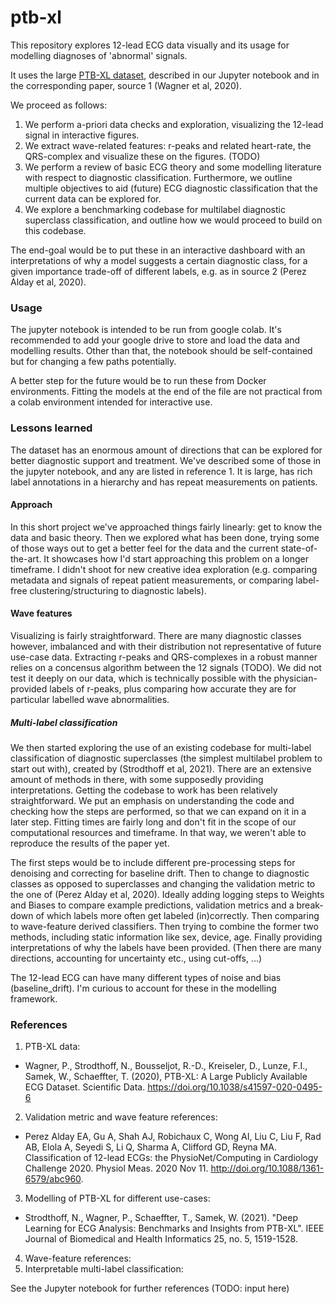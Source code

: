 # ptb-xl

This repository explores 12-lead ECG data visually and its usage for modelling diagnoses of 'abnormal' signals.

It uses the large [PTB-XL dataset](https://physionet.org/content/ptb-xl/1.0.2/), described in our Jupyter notebook and in the corresponding paper, source 1 (Wagner et al, 2020).

We proceed as follows:
1. We perform a-priori data checks and exploration, visualizing the 12-lead signal in interactive figures.
2. We extract wave-related features: r-peaks and related heart-rate, the QRS-complex and visualize these on the figures. (TODO)
3. We perform a review of basic ECG theory and some modelling literature with respect to diagnostic classification. Furthermore, we outline multiple objectives to aid (future) ECG diagnostic classification that the current data can be explored for. 
4. We explore a benchmarking codebase for multilabel diagnostic superclass classification, and outline how we would proceed to build on this codebase.

The end-goal would be to put these in an interactive dashboard with an interpretations of why a model suggests a certain diagnostic class, for a given importance trade-off of different labels, e.g. as in source 2 (Perez Alday et al, 2020).

### Usage

The jupyter notebook is intended to be run from google colab. It's recommended to add your google drive to store and load the data and modelling results. Other than that, the notebook should be self-contained but for changing a few paths potentially.

A better step for the future would be to run these from Docker environments. Fitting the models at the end of the file are not practical from a colab environment intended for interactive use.

### Lessons learned

The dataset has an enormous amount of directions that can be explored for better diagnostic support and treatment. We've described some of those in the jupyter notebook, and any are listed in reference 1. It is large, has rich label annotations in a hierarchy and has repeat measurements on patients.

#### Approach

In this short project we've approached things fairly linearly: get to know the data and basic theory. Then we explored what has been done, trying some of those ways out to get a better feel for the data and the current state-of-the-art. It showcases how I'd start approaching this problem on a longer timeframe. I didn't shoot for new creative idea exploration (e.g. comparing metadata and signals of repeat patient measurements, or comparing label-free clustering/structuring to diagnostic labels). 

#### Wave features

Visualizing is fairly straightforward. There are many diagnostic classes however, imbalanced and with their distribution not representative of future use-case data. Extracting r-peaks and QRS-complexes in a robust manner relies on a concensus algorithm between the 12 signals (TODO). We did not test it deeply on our data, which is technically possible with the physician-provided labels of r-peaks, plus comparing how accurate they are for particular labelled wave abnormalities.

##### Multi-label classification

We then started exploring the use of an existing codebase for multi-label classification of diagnostic superclasses (the simplest multilabel problem to start out with), created by (Strodthoff et al, 2021). There are an extensive amount of methods in there, with some supposedly providing interpretations. Getting the codebase to work has been relatively straightforward. We put an emphasis on understanding the code and checking how the steps are performed, so that we can expand on it in a later step. Fitting times are fairly long and don't fit in the scope of our computational resources and timeframe. In that way, we weren't able to reproduce the results of the paper yet.

The first steps would be to include different pre-processing steps for denoising and correcting for baseline drift. Then to change to diagnostic classes as opposed to superclasses and changing the validation metric to the one of (Perez Alday et al, 2020). Ideally adding logging steps to Weights and Biases to compare example predictions, validation metrics and a break-down of which labels more often get labeled (in)correctly. Then comparing to wave-feature derived classifiers. Then trying to combine the former two methods, including static information like sex, device, age. Finally providing interpretations of why the labels have been provided. (Then there are many directions, accounting for uncertainty etc., using cut-offs, ...)

The 12-lead ECG can have many different types of noise and bias (baseline_drift). I'm curious to account for these in the modelling framework.


### References

1. PTB-XL data:
  - Wagner, P., Strodthoff, N., Bousseljot, R.-D., Kreiseler, D., Lunze, F.I., Samek, W., Schaeffter, T. (2020), PTB-XL: A Large Publicly Available ECG Dataset. Scientific Data. https://doi.org/10.1038/s41597-020-0495-6
2. Validation metric and wave feature references:
  - Perez Alday EA, Gu A, Shah AJ, Robichaux C, Wong AI, Liu C, Liu F, Rad AB, Elola A, Seyedi S, Li Q, Sharma A, Clifford GD, Reyna MA. Classification of 12-lead ECGs: the PhysioNet/Computing in Cardiology Challenge 2020. Physiol Meas. 2020 Nov 11. http://doi.org/10.1088/1361-6579/abc960.
3. Modelling of PTB-XL for different use-cases:
  - Strodthoff, N., Wagner, P., Schaeffter, T., Samek, W. (2021). "Deep Learning for ECG Analysis: Benchmarks and Insights from PTB-XL". IEEE Journal of Biomedical and Health Informatics 25, no. 5, 1519-1528.
4. Wave-feature references:
5. Interpretable multi-label classification:

See the Jupyter notebook for further references (TODO: input here)
